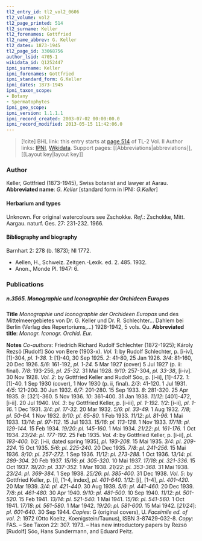 ```yaml
---
tl2_entry_id: tl2_vol2_0606
tl2_volume: vol2
tl2_page_printed: 514
tl2_surname: Keller
tl2_forenames: Gottfried
tl2_name_abbrev: G. Keller
tl2_dates: 1873-1945
tl2_page_id: 33068756
author_lsid: 4705-1
wikidata_id: Q1252447
ipni_surname: Keller
ipni_forenames: Gottfried
ipni_standard_form: G.Keller
ipni_dates: 1873-1945
ipni_taxon_scope: 
- Botany
- Spermatophytes
ipni_geo_scope: 
ipni_version: 1.1.1.1
ipni_record_created: 2003-07-02 00:00:00.0
ipni_record_modified: 2013-05-15 11:42:06.0
---
```


> [!cite] BHL link: this entry starts at [page 514](https://www.biodiversitylibrary.org/page/33068756) of TL-2 Vol. II
> Author links: [IPNI](https://www.ipni.org/a/4705-1), [Wikidata](https://www.wikidata.org/wiki/Q1252447). Support pages: [[Abbreviations|abbreviations]], [[Layout key|layout key]]

### Author

Keller, Gottfried (1873-1945), Swiss botanist and lawyer at Aarau. 
**Abbreviated name**: *G. Keller* \[standard form in IPNI: *G.Keller*\]

#### Herbarium and types

Unknown. For original watercolours see Zschokke.
*Ref*.: Zschokke, Mitt. Aargau. naturf. Ges. 27: 231-232. 1966.

#### Bibliography and biography

Barnhart 2: 278 (b. 1873); NI 1772.
- Aellen, H., Schweiz. Zeitgen.-Lexik. ed. 2. 485. 1932.
- Anon., Monde Pl. 1947: 6.

### Publications

##### n.3565. Monographie und Iconographie der Orchideen Europas

**Title**
*Monographie und Iconographie der Orchideen Europas* und des Mittelmeergebietes von Dr. G. Keller und Dr. R. Schlechter... Dahlem bei Berlin (Verlag des Repertoriums,...) 1928-1942, 5 vols. Qu.
**Abbreviated title**: *Monogr. Iconogr. Orchid. Eur.*

**Notes**
*Co-authors*: Friedrich Richard Rudolf Schlechter (1872-1925); Károly Rezsö \[Rudolf\] Sóo von Bere (1903-x).
*Vol. 1*: by Rudolf Schlechter, p. \[i-iv\], \[1\]-304, *pl. 1-38.*
*1*: \[1\]-40, 30 Sep 1925.
*2*: 41-80, 25 Jan 1926.
*3/4*: 81-160, 20 Dec 1926.
*5/6*: 161-192, *pl. 1-24.* 5 Mar 1927 (cover) 5 Jul 1927 (p. ii: final).
*7/8*: 193-256, *pl. 25-32.* 31 Mai 1928.
*9/10*: 257-304, *pl. 33-38*, \[i-iv\]. 30 Nov 1928.
*Vol. 2*: by Gottfried Keller and Rudolf Sóo, p. \[i-ii\], \[1\]-472.
*1*: \[1\]-40. 1 Sep 1930 (cover), 1 Nov 1930 (p. ii, final).
*2/3*: 41-120. 1 Jul 1931.
*4/5*: 121-200. 30 Jun 1932.
*6/7*: 201-280. 15 Sep 1933.
*8*: 281-320. 25 Apr 1935.
*9*: \[321\]-360. 5 Nov 1936.
*10*: 361-400. 31 Jan 1938.
*11/12*: \[401\]-472, \[i-ii\]. 20 Jul 1940.
*Vol. 3*: by Gottfried Keller, p. \[i-iii\], *pl. 1-192.*
*1/2*: \[i-ii\], *pl. 1-16.* 1 Dec 1931.
*3/4*:.*pl. 17-32.* 20 Mar 1932.
*5/6*: *pl. 33-49.* 1 Aug 1932.
*7/8*; *pl. 50-64.* 1 Nov 1932.
*9/10*: *pl. 65-80.* 1 Feb 1933.
*11/12*: *pl. 81-96.* 1 Mai 1933.
*13/14*: *pl. 97-112.* 15 Jul 1933.
*15/16*: *pl. 113-128.* 1 Nov 1933.
*17/18*: *pl. 129-144.* 15 Feb 1934.
*19/20*: *pl. 145-160.* 1 Mai 1934.
*21/22*: *pl. 161-176.* 1 Oct 1934.
*23/24*: *pl. 177-192.* 25 Feb 1935.
*Vol. 4*: by Gottfried Keller, p. \[i-ii\], *pl. 193-400.*
*1/2*: \[i-ii, dated spring 1935\], *pl. 193-208.* 15 Mai 1935.
*3/4*: *pl. 209-224.* 15 Oct 1935.
*5/6*: *pl. 225-240.* 20 Dec 1935.
*7/8*: *pl. 241-256.* 15 Mai 1936.
*9/10*: *pl. 257-272.* 1 Sep 1936.
*11/12*: *pl. 273-288.* 1 Oct 1936.
*13/14*: *pl. 289-304.* 20 Feb 1937.
*15/16*: *pl. 305-320.* 10 Mai 1937.
*17/18*: *pl. 321-336.* 15 Oct 1937.
*19/20*: *pl. 337-352.* 1 Mar 1938.
*21/22*: *pl. 353-368.* 31 Mai 1938.
*23/24*: *pl. 369-384.* 1 Sep 1938.
*25/26*: *pl. 385-400.* 31 Dec 1938.
*Vol. 5*: by Gottfried Keller, p. \[i\], \[1-4, index\], *pl. 401-640.*
*1/12*: \[i\], \[1-4\], *pl. 401-420.* 20 Mar 1939.
*3/4*: *pl. 421-440.* 30 Aug 1939.
*5/6*: *pl. 441-460.* 20 Dec 1939.
*7/8*: *pl. 461-480.* 30 Apr 1940.
*9/10*: *pl. 481-500.* 10 Sep 1940.
*11/12*: *pl. 501-520.* 15 Feb 1941.
*13/14*: *pl. 521-540.* 1 Mai 1941.
*15/16*: *pl. 541-560.* 1 Oct 1941.
*17/18*: *pl. 561-580.* 1 Mar 1942.
*19/20*: *pl. 581-600.* 15 Mai 1942.
\[*21/24*\]: *pl. 601-640.* 30 Sep 1944.
*Copies*: G (original covers), U.
*Facsimile ed. of vol. 2*: 1972 (Otto Koeltz, Koenigstein/Taunus), ISBN 3-87429-032-8. *Copy*: FAS. – See Taxon 22: 307. 1973. – Has new introductory papers by Rezsö \[Rudolf\] Sóo, Hans Sundermann, and Eduard Peitz.

